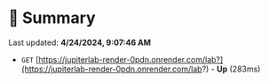 # 📖 Summary
Last updated: **4/24/2024, 9:07:46 AM**

- `GET` [https://jupiterlab-render-0pdn.onrender.com/lab?](https://jupiterlab-render-0pdn.onrender.com/lab?) - **Up** (283ms)
